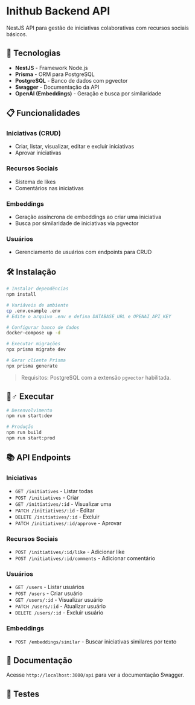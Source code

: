 # Inithub Backend API

NestJS API para gestão de iniciativas colaborativas com recursos sociais básicos.

## 🚀 Tecnologias

- **NestJS** - Framework Node.js
- **Prisma** - ORM para PostgreSQL
- **PostgreSQL** - Banco de dados com pgvector
- **Swagger** - Documentação da API
- **OpenAI (Embeddings)** - Geração e busca por similaridade

## 📋 Funcionalidades

### Iniciativas (CRUD)
- Criar, listar, visualizar, editar e excluir iniciativas
- Aprovar iniciativas

### Recursos Sociais
- Sistema de likes
- Comentários nas iniciativas

### Embeddings
- Geração assíncrona de embeddings ao criar uma iniciativa
- Busca por similaridade de iniciativas via pgvector

### Usuários
- Gerenciamento de usuários com endpoints para CRUD

## 🛠️ Instalação

```bash
# Instalar dependências
npm install

# Variáveis de ambiente
cp .env.example .env
# Edite o arquivo .env e defina DATABASE_URL e OPENAI_API_KEY

# Configurar banco de dados
docker-compose up -d

# Executar migrações
npx prisma migrate dev

# Gerar cliente Prisma
npx prisma generate
```

> Requisitos: PostgreSQL com a extensão `pgvector` habilitada.

## 🏃♂️ Executar

```bash
# Desenvolvimento
npm run start:dev

# Produção
npm run build
npm run start:prod
```

## 📚 API Endpoints

### Iniciativas
- `GET /initiatives` - Listar todas
- `POST /initiatives` - Criar
- `GET /initiatives/:id` - Visualizar uma
- `PATCH /initiatives/:id` - Editar
- `DELETE /initiatives/:id` - Excluir
- `PATCH /initiatives/:id/approve` - Aprovar

### Recursos Sociais
- `POST /initiatives/:id/like` - Adicionar like
- `POST /initiatives/:id/comments` - Adicionar comentário

### Usuários
- `GET /users` - Listar usuários
- `POST /users` - Criar usuário
- `GET /users/:id` - Visualizar usuário
- `PATCH /users/:id` - Atualizar usuário
- `DELETE /users/:id` - Excluir usuário

### Embeddings
- `POST /embeddings/similar` - Buscar iniciativas similares por texto

## 📖 Documentação

Acesse `http://localhost:3000/api` para ver a documentação Swagger.

## 🧪 Testes
